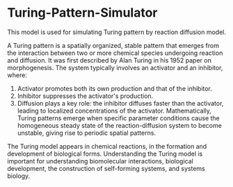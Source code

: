 # Turing-Pattern-Simulator
This model is used for simulating Turing pattern by reaction diffusion model.

A Turing pattern is a spatially organized, stable pattern that emerges from the interaction between two or more chemical species undergoing reaction and diffusion. It was first described by Alan Turing in his 1952 paper on morphogenesis. The system typically involves an activator and an inhibitor, where:
1. Activator promotes both its own production and that of the inhibitor.
2. Inhibitor suppresses the activator's production.
3. Diffusion plays a key role: the inhibitor diffuses faster than the activator, leading to localized concentrations of the activator.
Mathematically, Turing patterns emerge when specific parameter conditions cause the homogeneous steady state of the reaction-diffusion system to become unstable, giving rise to periodic spatial patterns.

The Turing model appears in chemical reactions, in the formation and development of biological forms. Understanding the Turing model is important for understanding biomolecular interactions, biological development, the construction of self-forming systems, and systems biology.

